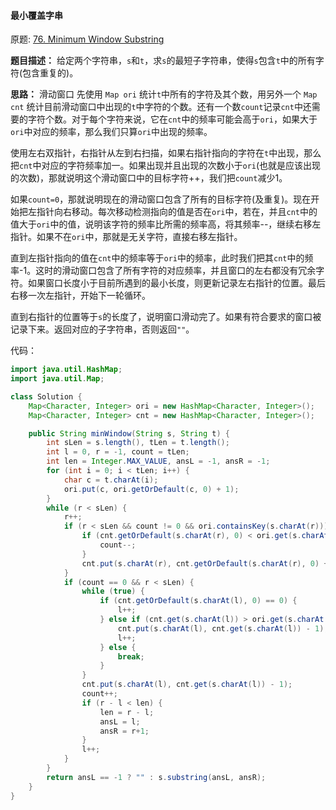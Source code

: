 #### 最小覆盖字串

原题: [76. Minimum Window Substring](https://leetcode-cn.com/problems/minimum-window-substring/)

**题目描述：**
给定两个字符串，`s`和`t`，求`s`的最短子字符串，使得`s`包含`t`中的所有字符(包含重复的)。

**思路：**
滑动窗口
先使用 `Map ori` 统计`t`中所有的字符及其个数，用另外一个 `Map cnt` 统计目前滑动窗口中出现的`t`中字符的个数。还有一个数`count`记录`cnt`中还需要的字符个数。对于每个字符来说，它在`cnt`中的频率可能会高于`ori`，如果大于`ori`中对应的频率，那么我们只算`ori`中出现的频率。

使用左右双指针，右指针从左到右扫描，如果右指针指向的字符在`t`中出现，那么把`cnt`中对应的字符频率加一。如果出现并且出现的次数小于`ori`(也就是应该出现的次数)，那就说明这个滑动窗口中的目标字符++，我们把`count`减少1。

如果`count=0`，那就说明现在的滑动窗口包含了所有的目标字符(及重复)。现在开始把左指针向右移动。每次移动检测指向的值是否在`ori`中，若在，并且`cnt`中的值大于`ori`中的值，说明该字符的频率比所需的频率高，将其频率--，继续右移左指针。如果不在`ori`中，那就是无关字符，直接右移左指针。

直到左指针指向的值在`cnt`中的频率等于`ori`中的频率，此时我们把其`cnt`中的频率-1。这时的滑动窗口包含了所有字符的对应频率，并且窗口的左右都没有冗余字符。如果窗口长度小于目前所遇到的最小长度，则更新记录左右指针的位置。最后右移一次左指针，开始下一轮循环。

直到右指针的位置等于`s`的长度了，说明窗口滑动完了。如果有符合要求的窗口被记录下来。返回对应的子字符串，否则返回`""`。

代码：

```java
import java.util.HashMap;
import java.util.Map;

class Solution {
    Map<Character, Integer> ori = new HashMap<Character, Integer>();
    Map<Character, Integer> cnt = new HashMap<Character, Integer>();

    public String minWindow(String s, String t) {
        int sLen = s.length(), tLen = t.length();
        int l = 0, r = -1, count = tLen;
        int len = Integer.MAX_VALUE, ansL = -1, ansR = -1;
        for (int i = 0; i < tLen; i++) {
            char c = t.charAt(i);
            ori.put(c, ori.getOrDefault(c, 0) + 1);
        }
        while (r < sLen) {
            r++;
            if (r < sLen && count != 0 && ori.containsKey(s.charAt(r))) {
                if (cnt.getOrDefault(s.charAt(r), 0) < ori.get(s.charAt(r))) {
                    count--;
                }
                cnt.put(s.charAt(r), cnt.getOrDefault(s.charAt(r), 0) + 1);
            }
            if (count == 0 && r < sLen) {
                while (true) {
                    if (cnt.getOrDefault(s.charAt(l), 0) == 0) {
                        l++;
                    } else if (cnt.get(s.charAt(l)) > ori.get(s.charAt(l))) {
                        cnt.put(s.charAt(l), cnt.get(s.charAt(l)) - 1);
                        l++;
                    } else {
                        break;
                    }
                }
                cnt.put(s.charAt(l), cnt.get(s.charAt(l)) - 1);
                count++;
                if (r - l < len) {
                    len = r - l;
                    ansL = l;
                    ansR = r+1;
                }
                l++;
            }
        }
        return ansL == -1 ? "" : s.substring(ansL, ansR);
    }
}
```


